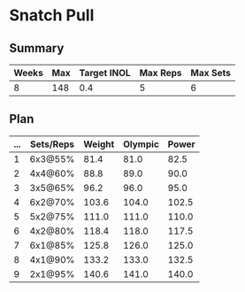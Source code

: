 # Snatch Pull

## Summary

Weeks | Max | Target INOL | Max Reps | Max Sets
--- | --- | --- | --- | ---
8 | 148 | 0.4 | 5 | 6

## Plan

 ... | Sets/Reps | Weight | Olympic | Power
--- | --- | --- | --- | ---
1 | 6x3@55% | 81.4 | 81.0 | 82.5
2 | 4x4@60% | 88.8 | 89.0 | 90.0
3 | 3x5@65% | 96.2 | 96.0 | 95.0
4 | 6x2@70% | 103.6 | 104.0 | 102.5
5 | 5x2@75% | 111.0 | 111.0 | 110.0
6 | 4x2@80% | 118.4 | 118.0 | 117.5
7 | 6x1@85% | 125.8 | 126.0 | 125.0
8 | 4x1@90% | 133.2 | 133.0 | 132.5
9 | 2x1@95% | 140.6 | 141.0 | 140.0
